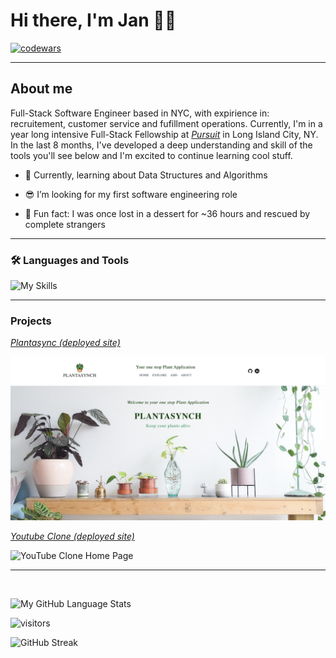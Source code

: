 # Hi there, I'm Jan 👋🏽
<!--
**JC-MT/JC-MT** is a ✨ _special_ ✨ repository because its `README.md` (this file) appears on your GitHub profile. -->
[![codewars](https://www.codewars.com/users/JC-MT/badges/small)](https://www.codewars.com/users/JC-MT)

---

## About me

Full-Stack Software Engineer based in NYC, with expirience in: recruitement, customer service and fufillment operations. Currently, I'm in a year long intensive Full-Stack Fellowship at _[Pursuit](https://www.pursuit.org/mission-vision)_ in Long Island City, NY. In the last 8 months, I've developed a deep understanding and skill of the tools you'll see below and I'm excited to continue learning cool stuff.

- 🌱 Currently, learning about Data Structures and Algorithms

- 😎 I’m looking for my first software engineering role

- 🥲 Fun fact: I was once lost in a dessert for ~36 hours and rescued by complete strangers

---

### 🛠 Languages and Tools

![My Skills](https://skillicons.dev/icons?i=html,css,js,ts,react,nodejs,express,postgres,tailwind,git,netlify,heroku,firebase,vscode)

---

### Projects

<!-- .projects {
    display: flex;
    flex-direction: row;
    gap: 2rem;
}
.home:hover {
    opacity: .9;
    cursor: pointer;
}
.home {
    height: 85%;
    width: 100%;
} -->
[_Plantasync (deployed site)_](https://plantasync.netlify.app/)

<img alt='Plantasync Welcome Page' width='600' src='https://github.com/JC-MT/Plantasynch/blob/main/front-end/public/asset/WelcomePage.png?raw=true' />

<br>

[_Youtube Clone (deployed site)_](https://9tube.netlify.app/)

<img alt='YouTube Clone Home Page' width='600' src='https://user-images.githubusercontent.com/794551/174869076-44044157-e8b5-4f71-a315-5e7e958c6b7d.png'/>

---

<br>

![My GitHub Language Stats](https://github-readme-stats.vercel.app/api/top-langs/?username=JC-MT&langs_count=5&theme=tokyonight&layout=compact)

![visitors](https://github-readme-stats.vercel.app/api?username=JC-MT&show_icons=true&hide_border=true&include_all_commits=true&theme=tokyonight)

![GitHub Streak](https://github-readme-streak-stats.herokuapp.com/?user=JC-MT&theme=tokyonight)
